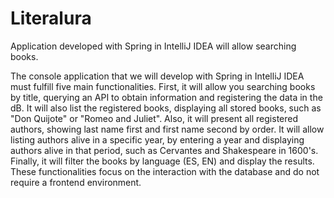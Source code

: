 # Literalura
Application developed with Spring in IntelliJ IDEA will allow searching books.

The console application that we will develop with Spring in IntelliJ IDEA must fulfill five main functionalities. First, it will allow you searching books by title, querying an API to obtain information and registering the data in the dB. It will also list the registered books, displaying all stored books, such as "Don Quijote" or "Romeo and Juliet". Also, it will present all registered authors, showing last name first and first name second by order.
It will allow listing authors alive in a specific year, by entering a year and displaying authors alive in that period, such as Cervantes and Shakespeare in 1600's.
Finally, it will filter the books by language (ES, EN) and display the results. These functionalities focus on the interaction with the database and do not require a frontend environment.
